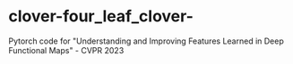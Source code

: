 # clover-four_leaf_clover-
Pytorch code for "Understanding and Improving Features Learned in Deep Functional Maps" - CVPR 2023
